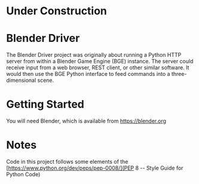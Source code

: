 # Under Construction

Blender Driver
==============
The Blender Driver project was originally about running a Python HTTP server
from within a Blender Game Engine (BGE) instance. The server could receive input
from a web browser, REST client, or other similar software. It would then use
the BGE Python interface to feed commands into a three-dimensional scene.

Getting Started
===============
You will need Blender, which is available from https://blender.org

Notes
=====
Code in this project follows some elements of the
[https://www.python.org/dev/peps/pep-0008/](PEP 8 -- Style Guide for Python Code)
